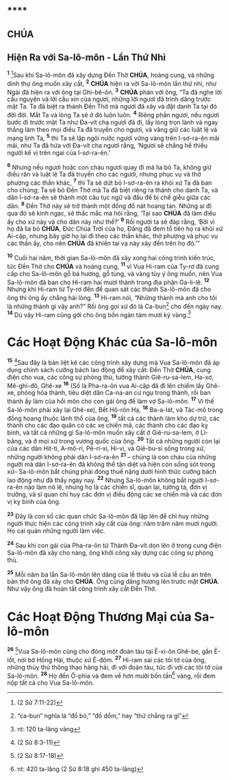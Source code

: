 # 

## ****

## CHÚA

## Hiện Ra với Sa-lô-môn - Lần Thứ Nhì
<sup><b>1</b></sup> [^1*]Sau khi Sa-lô-môn đã xây dựng Đền Thờ **CHÚA**, hoàng cung, và những dinh thự ông muốn xây cất, <sup><b>2</b></sup> **CHÚA** hiện ra với Sa-lô-môn lần thứ nhì, như Ngài đã hiện ra với ông tại Ghi-bê-ôn. <sup><b>3</b></sup> **CHÚA** phán với ông, “Ta đã nghe lời cầu nguyện và lời cầu xin của ngươi, những lời ngươi đã trình dâng trước mặt Ta. Ta đã biệt ra thánh Đền Thờ mà ngươi đã xây và đặt danh Ta tại đó đời đời. Mắt Ta và lòng Ta sẽ ở đó luôn luôn. <sup><b>4</b></sup> Riêng phần ngươi, nếu ngươi bước đi trước mặt Ta như Đa-vít cha ngươi đã đi, lấy lòng trọn lành và ngay thẳng làm theo mọi điều Ta đã truyền cho ngươi, và vâng giữ các luật lệ và mạng lịnh Ta, <sup><b>5</b></sup> thì Ta sẽ lập ngôi nước ngươi vững vàng trên I-sơ-ra-ên mãi mãi, như Ta đã hứa với Đa-vít cha ngươi rằng, ‘Ngươi sẽ chẳng hề thiếu người kế vị trên ngai của I-sơ-ra-ên.’

<sup><b>6</b></sup> Nhưng nếu ngươi hoặc con cháu ngươi quay đi mà lìa bỏ Ta, không giữ điều răn và luật lệ Ta đã truyền cho các ngươi, nhưng phục vụ và thờ phượng các thần khác, <sup><b>7</b></sup> thì Ta sẽ dứt bỏ I-sơ-ra-ên ra khỏi xứ Ta đã ban cho chúng; Ta sẽ bỏ Đền Thờ mà Ta đã biệt riêng ra thánh cho danh Ta, và dân I-sơ-ra-ên sẽ thành một câu tục ngữ và đầu đề bị chế giễu giữa các dân. <sup><b>8</b></sup> Đền Thờ này sẽ trở thành một đống đổ nát hoang tàn. Những ai đi qua đó sẽ kinh ngạc, sẽ thắc mắc mà hỏi rằng, ‘Tại sao **CHÚA** đã làm điều ấy cho xứ này và cho dân này như thế?’ <sup><b>9</b></sup> Rồi người ta sẽ đáp rằng, ‘Bởi vì họ đã lìa bỏ **CHÚA**, Đức Chúa Trời của họ, Đấng đã đem tổ tiên họ ra khỏi xứ Ai-cập, nhưng bây giờ họ lại đi theo các thần khác, thờ phượng và phục vụ các thần ấy, cho nên **CHÚA** đã khiến tai vạ này xảy đến trên họ đó.’”

<sup><b>10</b></sup> Cuối hai năm, thời gian Sa-lô-môn đã xây xong hai công trình kiến trúc, tức Đền Thờ cho **CHÚA** và hoàng cung, <sup><b>11</b></sup> vì Vua Hi-ram của Ty-rơ đã cung cấp cho Sa-lô-môn gỗ bá hương, gỗ tùng, và vàng tùy ý ông muốn, nên Vua Sa-lô-môn đã ban cho Hi-ram hai mươi thành trong địa phận Ga-li-lê. <sup><b>12</b></sup> Nhưng khi Hi-ram từ Ty-rơ đến để quan sát các thành Sa-lô-môn đã cho ông thì ông ấy chẳng hài lòng. <sup><b>13</b></sup> Hi-ram nói, “Những thành mà anh cho tôi là những thành gì vậy anh?” Rồi ông gọi xứ đó là Ca-bun[^1] cho đến ngày nay. <sup><b>14</b></sup> Dù vậy Hi-ram cũng gởi cho ông bốn ngàn tám mươi ký vàng.[^2]


# Các Hoạt Động Khác của Sa-lô-môn
<sup><b>15</b></sup> [^2*]Sau đây là bản liệt kê các công trình xây dựng mà Vua Sa-lô-môn đã áp dụng chính sách cưỡng bách lao động để xây cất: Đền Thờ **CHÚA**, cung điện cho vua, các công sự phòng thủ, tường thành Giê-ru-sa-lem, Ha-xơ, Mê-ghi-đô, Ghê-xe <sup><b>16</b></sup> (Số là Pha-ra-ôn vua Ai-cập đã đi lên chiếm lấy Ghê-xe, phóng hỏa thành, tiêu diệt dân Ca-na-an cư ngụ trong thành, rồi ban thành ấy làm của hồi môn cho con gái ông để làm vợ Sa-lô-môn. <sup><b>17</b></sup> Vì thế Sa-lô-môn phải xây lại Ghê-xe), Bết Hô-rôn Hạ, <sup><b>18</b></sup> Ba-a-lát, và Tác-mô trong đồng hoang thuộc lãnh thổ của ông, <sup><b>19</b></sup> tất cả các thành làm kho dự trữ, các thành cho các đạo quân có các xe chiến mã, các thành cho các đạo kỵ binh, và tất cả những gì Sa-lô-môn muốn xây cất ở Giê-ru-sa-lem, ở Li-băng, và ở mọi xứ trong vương quốc của ông. <sup><b>20</b></sup> Tất cả những người còn lại của các dân Hít-ti, A-mô-ri, Pê-ri-xi, Hi-vi, và Giê-bu-si sống trong xứ, những người không phải dân I-sơ-ra-ên <sup><b>21</b></sup> – chúng là con cháu của những người mà dân I-sơ-ra-ên đã không thể tận diệt và hiện còn sống sót trong xứ– Sa-lô-môn bắt chúng phải đóng thuế nặng dưới hình thức cưỡng bách lao động như đã thấy ngày nay. <sup><b>22</b></sup> Nhưng Sa-lô-môn không bắt người I-sơ-ra-ên nào làm nô lệ, nhưng họ là các chiến sĩ, quan lại, tướng tá, đơn vị trưởng, và sĩ quan chỉ huy các đơn vị điều động các xe chiến mã và các đơn vị kỵ binh của ông.

<sup><b>23</b></sup> Đây là con số các quan chức Sa-lô-môn đã lập lên để chỉ huy những người thực hiện các công trình xây cất của ông: năm trăm năm mươi người. Họ cai quản những người làm việc.

<sup><b>24</b></sup> Sau khi con gái của Pha-ra-ôn từ Thành Đa-vít dọn lên ở trong cung điện Sa-lô-môn đã xây cho nàng, ông khởi công xây dựng các công sự phòng thủ.

<sup><b>25</b></sup> Mỗi năm ba lần Sa-lô-môn lên dâng của lễ thiêu và của lễ cầu an trên bàn thờ ông đã xây cho **CHÚA**. Ông cũng dâng hương lên trước mặt **CHÚA**. Như vậy ông đã hoàn tất công trình xây cất Đền Thờ.


# Các Hoạt Động Thương Mại của Sa-lô-môn
<sup><b>26</b></sup> [^3*]Vua Sa-lô-môn cũng cho đóng một đoàn tàu tại Ê-xi-ôn Ghê-be, gần Ê-lốt, nơi bờ Hồng Hải, thuộc xứ Ê-đôm. <sup><b>27</b></sup> Hi-ram sai các tôi tớ của ông, những thủy thủ thông thạo hàng hải, đi với đoàn tàu, tức đi với các tôi tớ của Sa-lô-môn. <sup><b>28</b></sup> Họ đến Ô-phia và đem về hơn mười bốn tấn[^3] vàng, rồi đem nộp tất cả cho Vua Sa-lô-môn.

[^1]: “ca-bun” nghĩa là “đồ bỏ,” “đồ dổm,” hay “thứ chẳng ra gì”
[^2]: nt: 120 ta-lâng vàng
[^3]: nt: 420 ta-lâng (2 Sử 8:18 ghi 450 ta-lâng)
[^1*]: (2 Sử 7:11-22)
[^2*]: (2 Sử 8:3-11)
[^3*]: (2 Sử 8:17-18)